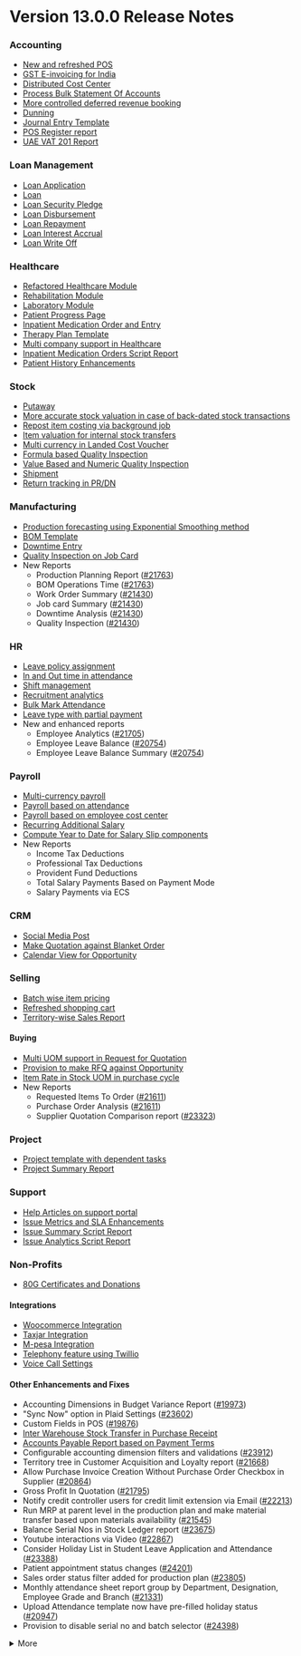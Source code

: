 # Version 13.0.0 Release Notes

### Accounting
- [New and refreshed POS](https://github.com/netmanthan/sparrow/pull/20789)
- [GST E-invoicing for India](https://docs.sparrow.com/docs/user/manual/en/regional/india/setup-e-invoicing)
- [Distributed Cost Center](https://docs.sparrow.com/docs/user/manual/en/accounts/distributed-cost-center)
- [Process Bulk Statement Of Accounts](https://docs.sparrow.com/docs/user/manual/en/accounts/process-statement-of-accounts)
- [More controlled deferred revenue booking](https://docs.sparrow.com/docs/user/manual/en/accounts/process-deferred-accounting)
- [Dunning](https://docs.sparrow.com/docs/user/manual/en/accounts/dunning)
- [Journal Entry Template](https://docs.sparrow.com/docs/user/manual/en/accounts/journal-entry-template)
- [POS Register report](https://github.com/netmanthan/sparrow/pull/23313)
- [UAE VAT 201 Report](https://github.com/netmanthan/sparrow/pull/23447)


### Loan Management
- [Loan Application](https://docs.sparrow.com/docs/user/manual/en/loan-management/loan-application)
- [Loan](https://docs.sparrow.com/docs/user/manual/en/loan-management/loan)
- [Loan Security Pledge](https://docs.sparrow.com/docs/user/manual/en/loan-management/loan-security-pledge)
- [Loan Disbursement](https://docs.sparrow.com/docs/user/manual/en/loan-management/loan-disbursement)
- [Loan Repayment](https://docs.sparrow.com/docs/user/manual/en/loan-management/loan-repayment)
- [Loan Interest Accrual](https://docs.sparrow.com/docs/user/manual/en/loan-management/loan-interest-accrual)
- [Loan Write Off](https://docs.sparrow.com/docs/user/manual/en/loan-management/loan-write-off)

### Healthcare
- [Refactored Healthcare Module](https://docs.sparrow.com/docs/user/manual/en/healthcare)
- [Rehabilitation Module](https://docs.sparrow.com/docs/user/manual/en/healthcare/exercise_type)
- [Laboratory Module](https://docs.sparrow.com/docs/user/manual/en/healthcare/setup_laboratory)
- [Patient Progress Page](https://github.com/netmanthan/sparrow/pull/22474)
- [Inpatient Medication Order and Entry](https://docs.sparrow.com/docs/user/manual/en/healthcare/inpatient_medication_entry)
- [Therapy Plan Template](https://docs.sparrow.com/docs/user/manual/en/healthcare/therapy_plan)
- [Multi company support in Healthcare](https://github.com/netmanthan/sparrow/pull/21290)
- [Inpatient Medication Orders Script Report](https://github.com/netmanthan/sparrow/pull/23984)
- [Patient History Enhancements](https://github.com/netmanthan/sparrow/pull/24033)


### Stock
- [Putaway](https://docs.sparrow.com/docs/user/manual/en/stock/putaway-rule)
- [More accurate stock valuation in case of back-dated stock transactions](https://github.com/netmanthan/sparrow/pull/24183)
- [Repost item costing via background job](https://github.com/netmanthan/sparrow/pull/24183)
- [Item valuation for internal stock transfers](https://github.com/netmanthan/sparrow/pull/24200)
- [Multi currency in Landed Cost Voucher](https://github.com/netmanthan/sparrow/pull/24127)
- [Formula based Quality Inspection](https://docs.sparrow.com/docs/user/manual/en/stock/quality-inspection)
- [Value Based and Numeric Quality Inspection](https://github.com/netmanthan/sparrow/pull/24181)
- [Shipment](https://github.com/netmanthan/sparrow/pull/22914)
- [Return tracking in PR/DN](https://github.com/netmanthan/sparrow/pull/22859)

### Manufacturing
- [Production forecasting using Exponential Smoothing method](https://docs.sparrow.com/docs/user/manual/en/manufacturing/reports/demand-driven-forecasting)
- [BOM Template](https://docs.sparrow.com/docs/user/manual/en/manufacturing/bill-of-materials#34-bom-template)
- [Downtime Entry](https://docs.sparrow.com/docs/user/manual/en/manufacturing/downtime-entry)
- [Quality Inspection on Job Card](https://github.com/netmanthan/sparrow/pull/23964)
- New Reports
  - Production Planning Report ([#21763](https://github.com/netmanthan/sparrow/pull/21763))
  - BOM Operations Time ([#21763](https://github.com/netmanthan/sparrow/pull/21763))
  - Work Order Summary ([#21430](https://github.com/netmanthan/sparrow/pull/21430))
  - Job card Summary ([#21430](https://github.com/netmanthan/sparrow/pull/21430))
  - Downtime Analysis ([#21430](https://github.com/netmanthan/sparrow/pull/21430))
  - Quality Inspection ([#21430](https://github.com/netmanthan/sparrow/pull/21430))

### HR
- [Leave policy assignment](https://github.com/netmanthan/sparrow/pull/23112)
- [In and Out time in attendance](https://github.com/netmanthan/sparrow/pull/21547)
- [Shift management](https://docs.sparrow.com/docs/user/manual/en/human-resources/shift-management)
- [Recruitment analytics](https://github.com/netmanthan/sparrow/pull/21732)
- [Bulk Mark Attendance](https://github.com/netmanthan/sparrow/pull/20062)
- [Leave type with partial payment](https://github.com/netmanthan/sparrow/pull/23173)
- New and enhanced reports
    - Employee Analytics ([#21705](https://github.com/netmanthan/sparrow/pull/21705))
    - Employee Leave Balance ([#20754](https://github.com/netmanthan/sparrow/pull/20754))
    - Employee Leave Balance Summary ([#20754](https://github.com/netmanthan/sparrow/pull/20754))

### Payroll
- [Multi-currency payroll](https://github.com/netmanthan/sparrow/pull/23519)
- [Payroll based on attendance](https://github.com/netmanthan/sparrow/pull/21258)
- [Payroll based on employee cost center](https://github.com/netmanthan/sparrow/pull/21609)
- [Recurring Additional Salary](https://github.com/netmanthan/sparrow/pull/20936)
- [Compute Year to Date for Salary Slip components](https://github.com/netmanthan/sparrow/pull/24362)
- New Reports
  - Income Tax Deductions
  - Professional Tax Deductions
  - Provident Fund Deductions
  - Total Salary Payments Based on Payment Mode
  - Salary Payments via ECS

### CRM
- [Social Media Post](https://docs.sparrow.com/docs/user/manual/en/CRM/social-media-post)
- [Make Quotation against Blanket Order](https://docs.sparrow.com/docs/user/manual/en/selling/blanket-order)
- [Calendar View for Opportunity](https://github.com/netmanthan/sparrow/pull/21280)

### Selling
- [Batch wise item pricing](https://github.com/netmanthan/sparrow/pull/24470)
- [Refreshed shopping cart](https://github.com/netmanthan/sparrow/pull/22617)
- [Territory-wise Sales Report](https://github.com/netmanthan/sparrow/pull/20428)

#### Buying
- [Multi UOM support in Request for Quotation](https://github.com/netmanthan/sparrow/pull/22249)
- [Provision to make RFQ against Opportunity](https://github.com/netmanthan/sparrow/pull/22765)
- [Item Rate in Stock UOM in purchase cycle](https://github.com/netmanthan/sparrow/pull/24315)
- New Reports
  - Requested Items To Order ([#21611](https://github.com/netmanthan/sparrow/pull/21611))
  - Purchase Order Analysis ([#21611](https://github.com/netmanthan/sparrow/pull/21611))
  - Supplier Quotation Comparison report ([#23323](https://github.com/netmanthan/sparrow/pull/23323))

### Project
- [Project template with dependent tasks](https://github.com/netmanthan/sparrow/pull/24092)
- [Project Summary Report](https://github.com/netmanthan/sparrow/pull/21587)

### Support
- [Help Articles on support portal](https://github.com/netmanthan/sparrow/pull/22194)
- [Issue Metrics and SLA Enhancements](https://github.com/netmanthan/sparrow/pull/21617)
- [Issue Summary Script Report](https://docs.sparrow.com/docs/user/manual/en/support/support_reports)
- [Issue Analytics Script Report](https://docs.sparrow.com/docs/user/manual/en/support/support_reports)

### Non-Profits
- [80G Certificates and Donations](https://docs.sparrow.com/docs/user/manual/en/non_profit/tax_exemption_80g_certificate)

#### Integrations
- [Woocommerce Integration](https://docs.sparrow.com/docs/user/manual/en/erpnext_integration/woocommerce_integration)
- [Taxjar Integration](https://github.com/netmanthan/sparrow/pull/21047)
- [M-pesa Integration](https://docs.sparrow.com/docs/user/manual/en/erpnext_integration/mpesa-integration)
- [Telephony feature using Twillio](https://github.com/netmanthan/sparrow/pull/24032)
- [Voice Call Settings](https://github.com/netmanthan/sparrow/pull/24126)


#### Other Enhancements and Fixes
- Accounting Dimensions in Budget Variance Report ([#19973](https://github.com/netmanthan/sparrow/pull/19973))
- "Sync Now" option in Plaid Settings ([#23602](https://github.com/netmanthan/sparrow/pull/23602))
- Custom Fields in POS ([#19876](https://github.com/netmanthan/sparrow/pull/19876))
- [Inter Warehouse Stock Transfer in Purchase Receipt](https://docs.sparrow.com/docs/user/manual/en/stock/articles/material-transfer-from-delivery-note)
- [Accounts Payable Report based on Payment Terms](https://docs.sparrow.com/docs/user/manual/en/accounts/accounting-reports)
- Configurable accounting dimension filters and validations ([#23912](https://github.com/netmanthan/sparrow/pull/23912))
- Territory tree in Customer Acquisition and Loyalty report ([#21668](https://github.com/netmanthan/sparrow/pull/21668))
- Allow Purchase Invoice Creation Without Purchase Order Checkbox in Supplier ([#20864](https://github.com/netmanthan/sparrow/pull/20864))
- Gross Profit In Quotation ([#21795](https://github.com/netmanthan/sparrow/pull/21795))
- Notify credit controller users for credit limit extension via Email ([#22213](https://github.com/netmanthan/sparrow/pull/22213))
- Run MRP at parent level in the production plan and make material transfer based upon materials availability ([#21545](https://github.com/netmanthan/sparrow/pull/21545))
- Balance Serial Nos in Stock Ledger report ([#23675](https://github.com/netmanthan/sparrow/pull/23675))
- Youtube interactions via Video  ([#22867](https://github.com/netmanthan/sparrow/pull/22867))
- Consider Holiday List in Student Leave Application and Attendance ([#23388](https://github.com/netmanthan/sparrow/pull/23388))
- Patient appointment status changes ([#24201](https://github.com/netmanthan/sparrow/pull/24201))
- Sales order status filter added for production plan ([#23805](https://github.com/netmanthan/sparrow/pull/23805))
- Monthly attendance sheet report group by Department, Designation, Employee Grade and Branch ([#21331](https://github.com/netmanthan/sparrow/pull/21331))
- Upload Attendance template now have pre-filled holiday status ([#20947](https://github.com/netmanthan/sparrow/pull/20947))
- Provision to disable serial no and batch selector ([#24398](https://github.com/netmanthan/sparrow/pull/24398))

<details>
<summary>More</summary>

- Fetch Items from BOM in Stock Entry([#19498](https://github.com/netmanthan/sparrow/pull/19498))
- Supplier Sourced Items in BOM ([#23557](https://github.com/netmanthan/sparrow/pull/23557))
- Close Production Plan ([#23728](https://github.com/netmanthan/sparrow/pull/23728))
- Button to create Stock Entry for Drug Shortage ([#24012](https://github.com/netmanthan/sparrow/pull/24012))
- Added column cost center in Accounts Receivable report ([#23835](https://github.com/netmanthan/sparrow/pull/23835))
- Added jinja templating in Contract Template ([#24046](https://github.com/netmanthan/sparrow/pull/24046))
- Make account number length configurable ([#23845](https://github.com/netmanthan/sparrow/pull/23845))
- Add company and correct filter in bank reconciliation statement ([#23614](https://github.com/netmanthan/sparrow/pull/23614))
- Added Condition field in Pricing Rule ([#23014](https://github.com/netmanthan/sparrow/pull/23014))
- Open lead status on next contact date ([#23445](https://github.com/netmanthan/sparrow/pull/23445))
- [Tax Category in POS Profile](https://docs.sparrow.com/docs/user/manual/en/accounts/pos-profile)
- Added phone field in product Inquiry ([#23170](https://github.com/netmanthan/sparrow/pull/23170))
- Allow Discharge despite Unbilled Healthcare Services ([#24281](https://github.com/netmanthan/sparrow/pull/24281))
- Do Not Bill Patient Encounters for Inpatients ([#24355](https://github.com/netmanthan/sparrow/pull/24355))
- Autofill Supplier pop-up when only 1 Supplier in RFQ ([#22512](https://github.com/netmanthan/sparrow/pull/22512))
- Accounting entries for service item in Purchase receipt ([#22223](https://github.com/netmanthan/sparrow/pull/22223))
- Added Project in Sales Analytics report ([#23309](https://github.com/netmanthan/sparrow/pull/23309))
- Added all companies option in employee tree to view employee across all companies ([#22573](https://github.com/netmanthan/sparrow/pull/22573))
- Email Group Option In Email Campaign ([#22731](https://github.com/netmanthan/sparrow/pull/22731))
- Stock Report Enhancements ([#21727](https://github.com/netmanthan/sparrow/pull/21727))
- Added range for age in stock ageing ([#22622](https://github.com/netmanthan/sparrow/pull/22622))
- Report Summary in Financial Statement([#20876](https://github.com/netmanthan/sparrow/pull/20876))
- Added sequence id in routing for the completion of operations sequentially ([#23641](https://github.com/netmanthan/sparrow/pull/23641))
- Nested Set filtering for Accounting Dimension
- Add/Remove Items from submitted Sales/Purchase Order
- Provision to edit Item Details from Marketplace
- Scan Barcode in Purchase Receipt
- Disable Rounded Totals Checkbox for Salary Slips in HR Settings

- Renamed Loan Management to Loan on Desk Page ([#21877](https://github.com/netmanthan/sparrow/pull/21877))
- Added Expense Approver field in Employee master ([#22244](https://github.com/netmanthan/sparrow/pull/22244))
- Bill all hours by default on Timesheet ([#22155](https://github.com/netmanthan/sparrow/pull/22155))
- Unable to cancel employee advance ([#22374](https://github.com/netmanthan/sparrow/pull/22374))
- Status error in purchase invoice ([#22351](https://github.com/netmanthan/sparrow/pull/22351))
- Item-wise sales and purchase register export ([#22184](https://github.com/netmanthan/sparrow/pull/22184))
- Billing address in for Purchase documents ([#22233](https://github.com/netmanthan/sparrow/pull/22233))
- Handle canceled entries in financial statements ([#22231](https://github.com/netmanthan/sparrow/pull/22231))
- Default period start date and period end date for financial statements ([#22011](https://github.com/netmanthan/sparrow/pull/22011))
- Update Packed Items via Update Items in Sales Order ([#22392](https://github.com/netmanthan/sparrow/pull/22392))
- Hide delete company transactions button if not system manager ([#21839](https://github.com/netmanthan/sparrow/pull/21839))
- Skipping total row for tree-view reports ([#22350](https://github.com/netmanthan/sparrow/pull/22350))
- Cancelled entries in tds payable monthly report ([#22131](https://github.com/netmanthan/sparrow/pull/22131))
- Inter-company Invoice currency for multicurrency transactions ([#21984](https://github.com/netmanthan/sparrow/pull/21984))
- Filter batches based on item and warehouse in Pick List (develop) ([#21780](https://github.com/netmanthan/sparrow/pull/21780))
- Set cost center in Expense Claim child based on parent (if missing) ([#22175](https://github.com/netmanthan/sparrow/pull/22175))
- Item wise backdated stock entry posting for immutable ledger ([#22366](https://github.com/netmanthan/sparrow/pull/22366))
- Shopping cart UI fixes ([#22137](https://github.com/netmanthan/sparrow/pull/22137))
- Filter Leave Type based on allocation for a particular employee ([#22050](https://github.com/netmanthan/sparrow/pull/22050))
- Party validation for inter-warehouse transaction ([#22186](https://github.com/netmanthan/sparrow/pull/22186))
- Manufacturing dashboard and work order summary chart ([#21946](https://github.com/netmanthan/sparrow/pull/21946))
- IP Admission and Discharge, Minor fixes ([#21817](https://github.com/netmanthan/sparrow/pull/21817))
- Validation of Purchase Order against Material Request missing ([#22192](https://github.com/netmanthan/sparrow/pull/22192))
- Staffing Plan validation ([#22379](https://github.com/netmanthan/sparrow/pull/22379))
- Do not allow backdated stock transactions in previous fiscal year ([#21967](https://github.com/netmanthan/sparrow/pull/21967))
- Employee Advance Return not working ([#21812](https://github.com/netmanthan/sparrow/pull/21812))
- Added card for reports on education desk ([#21853](https://github.com/netmanthan/sparrow/pull/21853))
- Refactored project summary report  ([#21943](https://github.com/netmanthan/sparrow/pull/21943))
- Revenue and Customer Count only in date range in Customer Acquitition Report ([#22210](https://github.com/netmanthan/sparrow/pull/22210))
- Alternative item not working for subcontract ([#22386](https://github.com/netmanthan/sparrow/pull/22386))
- Unable to create batched Item ([#22393](https://github.com/netmanthan/sparrow/pull/22393))
- Filters for the manufacturing reports ([#21960](https://github.com/netmanthan/sparrow/pull/21960))
- Raw material warehouse in Production Planning Report ([#21982](https://github.com/netmanthan/sparrow/pull/21982))
- Allowed LWP leave types to select in Leave Application even if there is no allocation against them ([#22197](https://github.com/netmanthan/sparrow/pull/22197))
- Report not working on parameter Grade ([#21951](https://github.com/netmanthan/sparrow/pull/21951))
- Allow to enter Relieving date if employee status is Left ([#22242](https://github.com/netmanthan/sparrow/pull/22242))
- Resetting lost reason in opportunity and quotation ([#22378](https://github.com/netmanthan/sparrow/pull/22378))
- Filtering issues in opening invoice creation tool ([#21969](https://github.com/netmanthan/sparrow/pull/21969))
- Set default reference Id for "On Previous Row Amount" and "On Previous Row Total" ([#22346](https://github.com/netmanthan/sparrow/pull/22346))
- UX date range field separated in from and to date fields. ([#21765](https://github.com/netmanthan/sparrow/pull/21765))
- Enable show_configure_button when shopping cart is enabled ([#22468](https://github.com/netmanthan/sparrow/pull/22468))
- Setup status indicators for Job Offer and Job Applicant (develop) ([#22445](https://github.com/netmanthan/sparrow/pull/22445))
- Item-wise sales history report ([#22783](https://github.com/netmanthan/sparrow/pull/22783))
- Setting filter for project in kanban board ([#22717](https://github.com/netmanthan/sparrow/pull/22717))
- Dashboard For Timesheet ([#22750](https://github.com/netmanthan/sparrow/pull/22750))
- Handle custom statuses for the pause SLA configuration ([#22349](https://github.com/netmanthan/sparrow/pull/22349))
- Quality Feedback and Template ([#22571](https://github.com/netmanthan/sparrow/pull/22571))
- Unable to change link from new lead to existing customer ([#22787](https://github.com/netmanthan/sparrow/pull/22787))
- Move Issue List actions under 'Actions' dropdown (ux) ([#22710](https://github.com/netmanthan/sparrow/pull/22710))
- Cost center should only show option of selected company ([#22598](https://github.com/netmanthan/sparrow/pull/22598))
- Serial No Rename does not affect  Stock Ledger Entry ([#22746](https://github.com/netmanthan/sparrow/pull/22746))
- Descriptions not copied while creating Fees from Fee Structure ([#22792](https://github.com/netmanthan/sparrow/pull/22792))
- Company filter for cost_center and expense_account in all sales and purchase transactions ([#22478](https://github.com/netmanthan/sparrow/pull/22478))
- Arrangements of filters for reports accounts payable & receivable  ([#22636](https://github.com/netmanthan/sparrow/pull/22636))
- Update the project after task deletion so that the % completed shows correct value ([#22591](https://github.com/netmanthan/sparrow/pull/22591))
- Block Invalid Serial No updates in Maintenance Schedule ([#22665](https://github.com/netmanthan/sparrow/pull/22665))
- Fetch item price in sales invoice based on it's validity ([#22563](https://github.com/netmanthan/sparrow/pull/22563))
- Add view ledger button for cancelled docs ([#22432](https://github.com/netmanthan/sparrow/pull/22432))
- Allow creating SLA documents even if SLA tracking is not enabled ([#22608](https://github.com/netmanthan/sparrow/pull/22608))
- Quotation list view blank if quotation_to field not set as a standard filter ([#22672](https://github.com/netmanthan/sparrow/pull/22672))
- Salary deductions report fixes ([#22397](https://github.com/netmanthan/sparrow/pull/22397))
22727))
- Incorrect delivered qty in Supplier-Wise Sales Analytics ([#22631](https://github.com/netmanthan/sparrow/pull/22631))
- Moved parent warehouse to top section also added a section break ([#22708](https://github.com/netmanthan/sparrow/pull/22708))
- Skip Progress and Completed by fields on Task Duplication ([#22565](https://github.com/netmanthan/sparrow/pull/22565))
- Incorrect stock after merging the items ([#22526](https://github.com/netmanthan/sparrow/pull/22526))
- Letter head not found in opening invoice creation tool ([#22488](https://github.com/netmanthan/sparrow/pull/22488))
- Cannot cancel asset and asset movement ([#22441](https://github.com/netmanthan/sparrow/pull/22441))
- Fetch project-related info in Timesheet ([#22423](https://github.com/netmanthan/sparrow/pull/22423))
- Currency symbol not showing as per company currency in stock balance report ([#22724](https://github.com/netmanthan/sparrow/pull/22724))
- Add default cost center in payment reconciliation JV ([#22614](https://github.com/netmanthan/sparrow/pull/22614))
- Stock Reconciliation Invalid Quantity for Batched Item ([#22726](https://github.com/netmanthan/sparrow/pull/22726))
- Project link not set in accounts other than profit and loss accounts ([#22051](https://github.com/netmanthan/sparrow/pull/22051))
- Buying price for non stock item in gross profit report ([#22616](https://github.com/netmanthan/sparrow/pull/22616))
- Multi currency payment reconciliation ([#22738](https://github.com/netmanthan/sparrow/pull/22738))
- Cannot cancel assets with repair pending ([#22440](https://github.com/netmanthan/sparrow/pull/22440))
- Reset homepage to home after unchecking products page ([#22736](https://github.com/netmanthan/sparrow/pull/22736))
- Generic Message in previous doc validation for buying and selling ([#22546](https://github.com/netmanthan/sparrow/pull/22546))
- Expense claim outstanding while making payment entry ([#22735](https://github.com/netmanthan/sparrow/pull/22735))
- Take parent cost center for child if no cost center at child in expense claim ([#22496](https://github.com/netmanthan/sparrow/pull/22496))
- Consider company fiscal year for getting balance ([#22577](https://github.com/netmanthan/sparrow/pull/22577))
- Pick List empty table and Serial-Batch items handling ([#22426](https://github.com/netmanthan/sparrow/pull/22426))
- Show total row in print format of financial statement ([#22693](https://github.com/netmanthan/sparrow/pull/22693))
- Set Root as Parent if no parent in new tree view node ([#22497](https://github.com/netmanthan/sparrow/pull/22497))
- Multiple pos issues ([#23725](https://github.com/netmanthan/sparrow/pull/23725))
- Calculate taxes if tax is based on item quantity and inclusive on item price ([#23001](https://github.com/netmanthan/sparrow/pull/23001))
- Contact us button not visible in the website for the non variant items ([#23217](https://github.com/netmanthan/sparrow/pull/23217))
- Not able to make Material Request from Sales Order ([#23669](https://github.com/netmanthan/sparrow/pull/23669))
- Capture advance payments in payment order ([#23256](https://github.com/netmanthan/sparrow/pull/23256))
- Program and Course Enrollment fixes ([#23333](https://github.com/netmanthan/sparrow/pull/23333))
- Cannot create asset if cwip disabled and account not set ([#23580](https://github.com/netmanthan/sparrow/pull/23580))
- Cannot merge pos invoices with inclusive tax ([#23541](https://github.com/netmanthan/sparrow/pull/23541))
- Do not allow Company as accounting dimension ([#23755](https://github.com/netmanthan/sparrow/pull/23755))
- Set value of wrong Bank Account field in Payment Entry ([#22302](https://github.com/netmanthan/sparrow/pull/22302))
- Reverse journal entry for multi-currency ([#23165](https://github.com/netmanthan/sparrow/pull/23165))
- Updated integrations desk page ([#23772](https://github.com/netmanthan/sparrow/pull/23772))
- Assessment Result child table not visible when accessed via Assessment Plan dashboard ([#22880](https://github.com/netmanthan/sparrow/pull/22880))
- Conversion factor fixes in Stock Entry ([#23407](https://github.com/netmanthan/sparrow/pull/23407))
- Total calculations for multi-currency RCM invoices ([#23072](https://github.com/netmanthan/sparrow/pull/23072))
- Show accounts in financial statements upto level 20 ([#23718](https://github.com/netmanthan/sparrow/pull/23718))
- Consolidated financial statement sums values into wrong parent ([#23288](https://github.com/netmanthan/sparrow/pull/23288))
- Set SLA variance in seconds for Duration fieldtype ([#23765](https://github.com/netmanthan/sparrow/pull/23765))
- Added missing reports on selling desk ([#23548](https://github.com/netmanthan/sparrow/pull/23548))
- Fixed heading in the mobile view ([#23145](https://github.com/netmanthan/sparrow/pull/23145))
- Misleading filters on Item tax Template Link field ([#22918](https://github.com/netmanthan/sparrow/pull/22918))
- Do not consider opening entries for TDS calculation ([#23597](https://github.com/netmanthan/sparrow/pull/23597))
- Attendance calendar map fix ([#23245](https://github.com/netmanthan/sparrow/pull/23245))
- Post cancellation accounting entry on posting date instead of current ([#23361](https://github.com/netmanthan/sparrow/pull/23361))
- Set Customer only if Contact is present ([#23704](https://github.com/netmanthan/sparrow/pull/23704))
- Add Delivery Note Count in Sales Invoice Dashboard ([#23161](https://github.com/netmanthan/sparrow/pull/23161))
- Breadcrumbs for Maintenance Visit and Schedule ([#23369](https://github.com/netmanthan/sparrow/pull/23369))
- Raise Error on over receipt/consumption for sub-contracted PR ([#23195](https://github.com/netmanthan/sparrow/pull/23195))
- Validate if company not set in the Payment Entry ([#23419](https://github.com/netmanthan/sparrow/pull/23419))
- Ignore company and bank account doctype while deleting company transactions ([#22953](https://github.com/netmanthan/sparrow/pull/22953))
- Sales funnel data is inconsistent ([#23110](https://github.com/netmanthan/sparrow/pull/23110))
- Credit Limit Email not working ([#23059](https://github.com/netmanthan/sparrow/pull/23059))
- Add Company in list fields to fetch for Expense Claim ([#23007](https://github.com/netmanthan/sparrow/pull/23007))
- Issue form cleaned up and renamed Minutes to First Response field ([#23066](https://github.com/netmanthan/sparrow/pull/23066))
- Quotation lost reason options fix ([#22814](https://github.com/netmanthan/sparrow/pull/22814))
- Tax amounts in HSN Wise Outward summary ([#23076](https://github.com/netmanthan/sparrow/pull/23076))
- Patient Appointment not able to save ([#23434](https://github.com/netmanthan/sparrow/pull/23434))
- Removed Working Hours field from Company ([#23009](https://github.com/netmanthan/sparrow/pull/23009))
- Added check-in time validation in the Inpatient Record - Transfer ([#22958](https://github.com/netmanthan/sparrow/pull/22958))
- Handle Blank from/to range in Numeric Item Attribute ([#23483](https://github.com/netmanthan/sparrow/pull/23483))
- Sequence Matcher error in Bank Reconciliation ([#23539](https://github.com/netmanthan/sparrow/pull/23539))
- Fixed Conversion Factor rate for the BOM Exploded Item ([#23151](https://github.com/netmanthan/sparrow/pull/23151))
- Payment Schedule not fetching ([#23476](https://github.com/netmanthan/sparrow/pull/23476))
- Validate if removed Item Attributes exist in variant items ([#22911](https://github.com/netmanthan/sparrow/pull/22911))
- Set default billing address for purchase documents ([#22950](https://github.com/netmanthan/sparrow/pull/22950))
- Added help link in navbar settings ([#22943](https://github.com/netmanthan/sparrow/pull/22943))
- Apply TDS on Purchase Invoice creation from Purchase Order and Purchase Receipt ([#23282](https://github.com/netmanthan/sparrow/pull/23282))
- Education Module fixes ([#23714](https://github.com/netmanthan/sparrow/pull/23714))
- Filter out cancelled entries in customer ledger summary ([#23205](https://github.com/netmanthan/sparrow/pull/23205))
- Fiscal Year and Tax Rates for Italy ([#23623](https://github.com/netmanthan/sparrow/pull/23623))
- Production Plan incorrect Work Order qty ([#23264](https://github.com/netmanthan/sparrow/pull/23264))
- Added new filters in the Batch-wise Balance History report ([#23676](https://github.com/netmanthan/sparrow/pull/23676))
- Update state code and union territory for Daman and Diu ([#22988](https://github.com/netmanthan/sparrow/pull/22988))
- Set Stock UOM in item while creating Material Request from Stock Entry ([#23436](https://github.com/netmanthan/sparrow/pull/23436))
- Sales Order to Purchase Order flow improvement ([#23357](https://github.com/netmanthan/sparrow/pull/23357))
- Student Admission and Student Applicant fixes ([#23515](https://github.com/netmanthan/sparrow/pull/23515))
- Loan disbursement amount validation ([#24000](https://github.com/netmanthan/sparrow/pull/24000))
- Making company address read-only in delivery note ([#23890](https://github.com/netmanthan/sparrow/pull/23890))
- BOM stock report color showing always red ([#23994](https://github.com/netmanthan/sparrow/pull/23994))
- Added filter for customer field in Issue ([#24051](https://github.com/netmanthan/sparrow/pull/24051))
- Added project link in timesheet form ([#23764](https://github.com/netmanthan/sparrow/pull/23764))
- Update integrations desk page ([#23767](https://github.com/netmanthan/sparrow/pull/23767))
- Place of supply change on address change ([#23941](https://github.com/netmanthan/sparrow/pull/23941))
- TDS calculation, skip invoices with "Apply Tax Withholding Amount" has disabled ([#23672](https://github.com/netmanthan/sparrow/pull/23672))
- Auto fetch serial nos with modified conversion factor ([#23854](https://github.com/netmanthan/sparrow/pull/23854))
- Default cost center in item master not set in stock entry ([#23877](https://github.com/netmanthan/sparrow/pull/23877))
- Incorrect de-link serial no and batch ([#23947](https://github.com/netmanthan/sparrow/pull/23947))
- Accounting for internal transfer invoices within same company ([#24021](https://github.com/netmanthan/sparrow/pull/24021))
- Multiple pricing rule with margin type as Percentage is not working ([#24205](https://github.com/netmanthan/sparrow/pull/24205))
- Added Purchase Order to Global Search ([#24055](https://github.com/netmanthan/sparrow/pull/24055))
- Cannot expand row in update items dialog ([#23839](https://github.com/netmanthan/sparrow/pull/23839))
- Maintain stock can't be changed it there is product bundle ([#23989](https://github.com/netmanthan/sparrow/pull/23989))
- SO to PO Mapping Issue ([#23820](https://github.com/netmanthan/sparrow/pull/23820))
- Asset with value zero doesn't show up in fixed asset register ([#24091](https://github.com/netmanthan/sparrow/pull/24091))
- Cannot save customer email & phone ([#23797](https://github.com/netmanthan/sparrow/pull/23797))
- Incorrect balance value in stock balance report ([#24048](https://github.com/netmanthan/sparrow/pull/24048))
- Payment Terms not fetched in Purchase Invoice from Purchase Receipt ([#23735](https://github.com/netmanthan/sparrow/pull/23735))
- Fix for LMS Sign Up link ([#23743](https://github.com/netmanthan/sparrow/pull/23743))
- Incorrect stock quantity if 'Allow Multiple Material Consumption… ([#24116](https://github.com/netmanthan/sparrow/pull/24116))
- Added wrong absent days calculation in salary slip ([#23897](https://github.com/netmanthan/sparrow/pull/23897))
- Purchase receipt to purchase invoice bill date mapping ([#23967](https://github.com/netmanthan/sparrow/pull/23967))
- Overriding po ([#24022](https://github.com/netmanthan/sparrow/pull/24022))
- Do not cancel reference document on Quality Inspection cancellation ([#24198](https://github.com/netmanthan/sparrow/pull/24198))
- Get formatted value in 'taxes' print template ([#24035](https://github.com/netmanthan/sparrow/pull/24035))
- Don't overrule Item Price via Pricing Rule Rate if 0 ([#23636](https://github.com/netmanthan/sparrow/pull/23636))
- Job card error handling for operations field ([#23991](https://github.com/netmanthan/sparrow/pull/23991))
- Validation for journal entry with 0 debit and credit values ([#23975](https://github.com/netmanthan/sparrow/pull/23975))
- Check if customer exists in product listing ([#24030](https://github.com/netmanthan/sparrow/pull/24030))
- Asset finance book posting date fix ([#23778](https://github.com/netmanthan/sparrow/pull/23778))
- Same source and target tables in Status Updater's update query ([#24110](https://github.com/netmanthan/sparrow/pull/24110))
- Asset finance book depreciation posting date fix ([#23833](https://github.com/netmanthan/sparrow/pull/23833))
- Ignore exception during leave ledger creation from patch ([#24005](https://github.com/netmanthan/sparrow/pull/24005))
- Added link of bank reconciliation and clearance in accounting desk page ([#23850](https://github.com/netmanthan/sparrow/pull/23850))
- Sales invoice add button from sales order dashboard ([#24077](https://github.com/netmanthan/sparrow/pull/24077))
- Incorrect calculation for consumed qty for subcontract item ([#23257](https://github.com/netmanthan/sparrow/pull/23257))
- Incorrect required_qty in Production Planning Report ([#24074](https://github.com/netmanthan/sparrow/pull/24074))
- Email digest user not found ([#23949](https://github.com/netmanthan/sparrow/pull/23949))
- Delete Receive at Warehouse entry on cancellation of Send to War… ([#24115](https://github.com/netmanthan/sparrow/pull/24115))
- Added TDS Payable account number and an error message ([#24065](https://github.com/netmanthan/sparrow/pull/24065))
- Override field_map for job card gantt ([#24155](https://github.com/netmanthan/sparrow/pull/24155))
- Old shopify order syncing date ([#23990](https://github.com/netmanthan/sparrow/pull/23990))
- Shipping chanrges not sync in sparrow from shopify ([#24114](https://github.com/netmanthan/sparrow/pull/24114))
- GSTR B2C report ([#24039](https://github.com/netmanthan/sparrow/pull/24039))
- Ignore cancelled entries in stock balance report ([#23757](https://github.com/netmanthan/sparrow/pull/23757))
- Stock ageing report not working ([#23923](https://github.com/netmanthan/sparrow/pull/23923))
- Incorrect assign to in Maintenance Schedule  ([#23831](https://github.com/netmanthan/sparrow/pull/23831))
- Improve UX of DATEV report ([#23892](https://github.com/netmanthan/sparrow/pull/23892))
- Set SLA variance in seconds for Duration fieldtype ([#23765](https://github.com/netmanthan/sparrow/pull/23765))
- dDouble exception in payroll ([#24078](https://github.com/netmanthan/sparrow/pull/24078))
- Make asset dashboard charts public ([#23751](https://github.com/netmanthan/sparrow/pull/23751))
- Don't copy terms and discount from SO to PO ([#23903](https://github.com/netmanthan/sparrow/pull/23903))
- Ignore doctypes on company transaction delete ([#23864](https://github.com/netmanthan/sparrow/pull/23864))
- Error handling in Upload Attendance  ([#23907](https://github.com/netmanthan/sparrow/pull/23907))
- Tax template update on customer address change ([#24160](https://github.com/netmanthan/sparrow/pull/24160))
- Not able to save bom ([#23910](https://github.com/netmanthan/sparrow/pull/23910))
- Enable Allow Auto Repeat for standard doctypes having auto_repeat field ([#23776](https://github.com/netmanthan/sparrow/pull/23776))
- Place of Supply fix in Sales Invoices ([#23785](https://github.com/netmanthan/sparrow/pull/23785))
- Opening invoices in GSTR-1 report ([#24117](https://github.com/netmanthan/sparrow/pull/24117))
- Partial serial no return issue ([#24208](https://github.com/netmanthan/sparrow/pull/24208))
- Import taxjar globally in the taxjar_integration module ([#24027](https://github.com/netmanthan/sparrow/pull/24027))
- Payroll attendance error ([#23887](https://github.com/netmanthan/sparrow/pull/23887))
- Loan application link on creating loan ([#23937](https://github.com/netmanthan/sparrow/pull/23937))
- POS item search includes non stock items ([#23914](https://github.com/netmanthan/sparrow/pull/23914))
- Paid amount in Sales Invoice POS return resets to 0 ([#24057](https://github.com/netmanthan/sparrow/pull/24057))
- Fiscal year can be shorter than 12 months ([#23838](https://github.com/netmanthan/sparrow/pull/23838))
- Loan repayment type option remove ([#23582](https://github.com/netmanthan/sparrow/pull/23582))
- Item wise tax calculation ([#23744](https://github.com/netmanthan/sparrow/pull/23744))
- Enabling track changes for stock settings ([#23982](https://github.com/netmanthan/sparrow/pull/23982))
- Added link of bank reconciliation and clearance in accounting desk page ([#23809](https://github.com/netmanthan/sparrow/pull/23809))
- Location data on Asset to use command(make_demo) ([#23825](https://github.com/netmanthan/sparrow/pull/23825))
- Handle Account and Item None not found in Opening Invoice Creation Tool ([#23559](https://github.com/netmanthan/sparrow/pull/23559))
- Multiple subcontracting issues ([#23662](https://github.com/netmanthan/sparrow/pull/23662))
- Sequence id override with workstation column ([#23810](https://github.com/netmanthan/sparrow/pull/23810))
- Leave policy dashboard fix and roles ([#24170](https://github.com/netmanthan/sparrow/pull/24170))
- Scan barcode does not update barcode item field in sales order ([#24090](https://github.com/netmanthan/sparrow/pull/24090))
- Item price duplicate checking ([#23408](https://github.com/netmanthan/sparrow/pull/23408))
- Tax template update on supplier change for India ([#24060](https://github.com/netmanthan/sparrow/pull/24060))
- Consumed qty logic for subcontracted raw materials ([#23314](https://github.com/netmanthan/sparrow/pull/23314))
- Finance book not getting added in journal Entry of asset value adjustment ([#24100](https://github.com/netmanthan/sparrow/pull/24100))
- Set proper state code in ewaybill JSON when GST category is SEZ ([#23953](https://github.com/netmanthan/sparrow/pull/23953))
- Copying po no when mapping doc ([#23729](https://github.com/netmanthan/sparrow/pull/23729))
- Duplicate items validation for POS Invoice when allow multiple items is disabled ([#23896](https://github.com/netmanthan/sparrow/pull/23896))
- Do not allow Company as accounting dimension ([#23749](https://github.com/netmanthan/sparrow/pull/23749))
- Validation for duplicate Tax Category ([#23978](https://github.com/netmanthan/sparrow/pull/23978))
- Therapy plan and session fixes ([#23817](https://github.com/netmanthan/sparrow/pull/23817))
- Pricing rule with transaction not working for additional product ([#24053](https://github.com/netmanthan/sparrow/pull/24053))
- Inpatient Medication Order and Entry fixes ([#23799](https://github.com/netmanthan/sparrow/pull/23799))
- Avoid using SQL query to get fiscal year dates ([#24050](https://github.com/netmanthan/sparrow/pull/24050))
- Auto Statewise gst tax template ([#23832](https://github.com/netmanthan/sparrow/pull/23832))
- On save sequence id column override with workstation ([#23812](https://github.com/netmanthan/sparrow/pull/23812))
- Multiple pricing rules are not working on selling side ([#22711](https://github.com/netmanthan/sparrow/pull/22711))
- Salary slip popup error ([#24192](https://github.com/netmanthan/sparrow/pull/24192))
- Multiple pricing rule with margin type as Percentage is not working ([#24204](https://github.com/netmanthan/sparrow/pull/24204))
- Allow statistical component in salary structure. ([#24424](https://github.com/netmanthan/sparrow/pull/24424))
- Set current asset value before calculating difference amount ([#24119](https://github.com/netmanthan/sparrow/pull/24119))
- To use Stock UoM in BOM Stock Report ([#24339](https://github.com/netmanthan/sparrow/pull/24339))
- Accounting entries of asset when submitting purchase receipt ([#24191](https://github.com/netmanthan/sparrow/pull/24191))
- Batch/Serial Selector for Scanned Batched Item ([#24338](https://github.com/netmanthan/sparrow/pull/24338))
- Link timesheets with corresponding projects ([#24346](https://github.com/netmanthan/sparrow/pull/24346))
- Material request wrong status issue ([#24019](https://github.com/netmanthan/sparrow/pull/24019))
- UX issues in e-invoicing ([#24358](https://github.com/netmanthan/sparrow/pull/24358))
- Company Wise Valuation Rate for RM in BOM ([#24324](https://github.com/netmanthan/sparrow/pull/24324))
- Stock ageing should not take cancelled stock entries. ([#24437](https://github.com/netmanthan/sparrow/pull/24437))
- Partial loan security unpledging ([#24252](https://github.com/netmanthan/sparrow/pull/24252))
- Asset depreciation ledger ([#24226](https://github.com/netmanthan/sparrow/pull/24226))
- Back Update from QC based on Batch No ([#24329](https://github.com/netmanthan/sparrow/pull/24329))
- Fix for not having fiscal year while creating new company ([#24130](https://github.com/netmanthan/sparrow/pull/24130))
- E-invoice print format not showing other charges ([#24474](https://github.com/netmanthan/sparrow/pull/24474))
- Tax template update on customer address change ([#24146](https://github.com/netmanthan/sparrow/pull/24146))
- Do not manufacture same serial no multiple times ([#24164](https://github.com/netmanthan/sparrow/pull/24164))
- Ignore group cost center validation for period closing voucher ([#24375](https://github.com/netmanthan/sparrow/pull/24375))
- Partial serial no return issue ([#24207](https://github.com/netmanthan/sparrow/pull/24207))
- GSTR-1 double entry issue ([#24376](https://github.com/netmanthan/sparrow/pull/24376))
- Not able to create dunning from sales invoice ([#24349](https://github.com/netmanthan/sparrow/pull/24349))
- Set company in leave allocation and leave ledger entry ([#24296](https://github.com/netmanthan/sparrow/pull/24296))
- Allow leave policy assignment to be canceled. ([#24265](https://github.com/netmanthan/sparrow/pull/24265))
- Removed all day event from shift assignment calendar ([#24397](https://github.com/netmanthan/sparrow/pull/24397))
- Tax calculation on salary slip for the first month ([#24272](https://github.com/netmanthan/sparrow/pull/24272))
- Validate tax template for tax category ([#24402](https://github.com/netmanthan/sparrow/pull/24402))
- Numeric/Non-numeric QI UX ([#24517](https://github.com/netmanthan/sparrow/pull/24517))
- Finished good produced qty validation ([#24220](https://github.com/netmanthan/sparrow/pull/24220))
- Incorrect serial no in the subcontracted purchase receipt ([#24354](https://github.com/netmanthan/sparrow/pull/24354))
- Don't validate warehouse values between Material Request and Stock Entry ([#24294](https://github.com/netmanthan/sparrow/pull/24294))
- Don't cancel job card if manufacturing entry has made ([#24063](https://github.com/netmanthan/sparrow/pull/24063))
- Subscription prepaid date validation ([#24356](https://github.com/netmanthan/sparrow/pull/24356))
- Payment Period based on invoice date report fix/refactor ([#24378](https://github.com/netmanthan/sparrow/pull/24378))
- Drop ship partial order fixed ([#24072](https://github.com/netmanthan/sparrow/pull/24072))
- Payment entry multi-currency issue ([#24332](https://github.com/netmanthan/sparrow/pull/24332))
- Multiple pricing rule issue ([#24515](https://github.com/netmanthan/sparrow/pull/24515))
- Last purchase rate not updating when voucher cancelled if only one voucher is present ([#24322](https://github.com/netmanthan/sparrow/pull/24322))
- Do not cancel reference document on Quality Inspection cancellation ([#24197](https://github.com/netmanthan/sparrow/pull/24197))
- Refactored fetching & validating address from sparrow rather than gst portal ([#24297](https://github.com/netmanthan/sparrow/pull/24297))
- Opportunity Status fix ([#22944](https://github.com/netmanthan/sparrow/pull/22944))
- Fixed stock and account balance syncing ([#24644](https://github.com/netmanthan/sparrow/pull/24644))
- Fixed incorrect stock ledger qty in the stock ledger report and bin ([#24649](https://github.com/netmanthan/sparrow/pull/24649))
- Fixed Consolidated Financial Statement report ([#24580](https://github.com/netmanthan/sparrow/pull/24580))
- Repost incompleted backdated transactions ([#24991](https://github.com/netmanthan/sparrow/pull/24991))
- Unequal debit and credit issue on RCM Invoice ([#24838](https://github.com/netmanthan/sparrow/pull/24838))
- Period list for exponential smoothing forecasting report ([#24983](https://github.com/netmanthan/sparrow/pull/24983))
- POS Opening Entry with empty balance detail rows ([#24891](https://github.com/netmanthan/sparrow/pull/24891))
- Use account_name only in consolidated report ([#24840](https://github.com/netmanthan/sparrow/pull/24840))
- Validation of job card in stock entry ([#24882](https://github.com/netmanthan/sparrow/pull/24882))
- Incorrect Nil Exempt and Non GST amount in GSTR3B report ([#24918](https://github.com/netmanthan/sparrow/pull/24918))
- TDS check getting checked after reload ([#24973](https://github.com/netmanthan/sparrow/pull/24973))
- Membership and Donation API fixes ([#24900](https://github.com/netmanthan/sparrow/pull/24900))
- Allow zero valuation in stock reconciliation ([#24985](https://github.com/netmanthan/sparrow/pull/24985))
- Simplified logic for additional salary ([#24907](https://github.com/netmanthan/sparrow/pull/24907))
- Allow to select item code in batch naming ([#24825](https://github.com/netmanthan/sparrow/pull/24825))
- Membership renewal validation (#24963) ([#24964](https://github.com/netmanthan/sparrow/pull/24964))
</details>